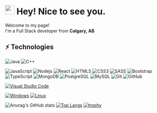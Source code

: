 <h1><img src="https://emojis.slackmojis.com/emojis/images/1531849430/4246/blob-sunglasses.gif?1531849430" width="30"/> Hey! Nice to see you.</h1>
<p>Welcome to my page! </br> I'm a Full Stack developer from <b>Calgary, AB</b> <img src="https://raw.githubusercontent.com/stevenrskelton/flag-icon/master/png/16/country-4x3/ca.png" width="15"/>

<!--
**bradonsiegle/bradonsiegle** is a ✨ _special_ ✨ repository because its `README.md` (this file) appears on your GitHub profile.

Here are some ideas to get you started:

- 🔭 I’m currently working on ...
- 🌱 I’m currently learning ...
- 👯 I’m looking to collaborate on ...
- 🤔 I’m looking for help with ...
- 💬 Ask me about ...
- 📫 How to reach me: ...
- 😄 Pronouns: ...
- ⚡ Fun fact: ...
-->
## ⚡ Technologies
![Java](https://img.shields.io/badge/-java-E34A86?style=flat-square&logo=java)
![C++](https://img.shields.io/badge/-C++-E34A86?style=flat-square&logo=c++)
<!--![Python](https://img.shields.io/badge/-Python-black?style=flat-square&logo=Python)-->
![JavaScript](https://img.shields.io/badge/-JavaScript-black?style=flat-square&logo=javascript)
![Nodejs](https://img.shields.io/badge/-Nodejs-black?style=flat-square&logo=Node.js)
![React](https://img.shields.io/badge/-React-black?style=flat-square&logo=react)
![HTML5](https://img.shields.io/badge/-HTML5-E34F26?style=flat-square&logo=html5&logoColor=white)
![CSS3](https://img.shields.io/badge/-CSS3-1572B6?style=flat-square&logo=css3)
![SASS](https://img.shields.io/badge/-Sass-black?style=flat-square&logo=sass)
![Bootstrap](https://img.shields.io/badge/-Bootstrap-563D7C?style=flat-square&logo=bootstrap)
![TypeScript](https://img.shields.io/badge/-TypeScript-007ACC?style=flat-square&logo=typescript)
![MongoDB](https://img.shields.io/badge/-MongoDB-black?style=flat-square&logo=mongodb)
![PostgreSQL](https://img.shields.io/badge/-PostgreSQL-336791?style=flat-square&logo=postgresql)
![MySQL](https://img.shields.io/badge/-MySQL-black?style=flat-square&logo=mysql)
![Git](https://img.shields.io/badge/-Git-black?style=flat-square&logo=git)
![GitHub](https://img.shields.io/badge/-GitHub-181717?style=flat-square&logo=github)


[![Visual Studio Code](https://img.shields.io/badge/--007ACC?logo=visual%20studio%20code&logoColor=ffffff)](https://code.visualstudio.com/)

[![Windows](https://svgshare.com/i/ZhY.svg)](https://svgshare.com/i/ZhY.svg)
[![Linux](https://svgshare.com/i/Zhy.svg)](https://svgshare.com/i/Zhy.svg)


![Anurag's GitHub stats](https://github-readme-stats.vercel.app/api?username=bradonsiegle&show_icons=true&theme=radical)
[![Top Langs](https://github-readme-stats.vercel.app/api/top-langs/?username=bradonsiegle&langs_count=8&theme=radical)](https://github.com/anuraghazra/github-readme-stats)
[![trophy](https://github-profile-trophy.vercel.app/?username=bradonsiegle&theme=dracula)](https://github.com/ryo-ma/github-profile-trophy)

